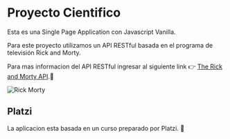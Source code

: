 # Proyecto Cientifico

Esta es una Single Page Application con Javascript Vanilla. 

Para este proyecto utilizamos un API RESTful basada en el programa de televisión Rick and Morty.

Para mas informacion del API RESTful ingresar al siguiente link 👉 [The Rick and Morty API](https://rickandmortyapi.com/).🚀

![Rick Morty](https://miro.medium.com/max/736/1*BZVqYI7vMevCdbRF2kJIwA.jpeg)

## Platzi

La aplicacion esta basada en un curso preparado por Platzi. 💚

